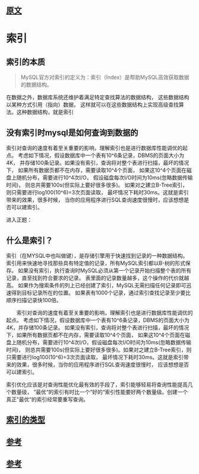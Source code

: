 
## [原文](https://www.cnblogs.com/duanxz/p/3799045.html)

# 索引


## 索引的本质
> MySQL官方对索引的定义为：索引（Index）是帮助MySQL高效获取数据的数据结构。

在数据之外，数据库系统还维护着满足特定查找算法的数据结构，
这些数据结构以某种方式引用（指向）数据，
这样就可以在这些数据结构上实现高级查找算法。这种数据结构，就是索引


## 没有索引时mysql是如何查询到数据的

索引对查询的速度有着至关重要的影响，理解索引也是进行数据库性能调优的起点。
考虑如下情况，假设数据库中一个表有10^6条记录，DBMS的页面大小为4K，
并存储100条记录。如果没有索引，查询将对整个表进行扫描，最坏的情况下，
如果所有数据页都不在内存，需要读取10^4个页面，
如果这10^4个页面在磁盘上随机分布，需要进行10^4次I/O，
假设磁盘每次I/O时间为10ms(忽略数据传输时间)，
则总共需要100s(但实际上要好很多很多)。
如果对之建立B-Tree索引，则只需要进行log100(10^6)=3次页面读取，
最坏情况下耗时30ms。这就是索引带来的效果，很多时候，
当你的应用程序进行SQL查询速度很慢时，应该想想是否可以建索引。

进入正题：

## 什么是索引？

索引（在MYSQL中也叫做键<key>），是存储引擎用于快速找到记录的一种数据结构。
索引用来快速地寻找那些具有特定值的记录，所有MySQL索引都以B-树的形式保存。
如果没有索引，执行查询时MySQL必须从第一个记录开始扫描整个表的所有记录，直至找到符合要求的记录。
表里面的记录数量越多，这个操作的代价就越高。
如果作为搜索条件的列上已经创建了索引，MySQL无需扫描任何记录即可迅速得到目标记录所在的位置。
如果表有1000个记录，通过索引查找记录至少要比顺序扫描记录快100倍。 

　　索引对查询的速度有着至关重要的影响，理解索引也是进行数据库性能调优的起点。
考虑如下情况，假设数据库中一个表有10^6条记录，DBMS的页面大小为4K，并存储100条记录。
如果没有索引，查询将对整个表进行扫描，最坏的情况下，如果所有数据页都不在内存，需要读取10^4个页面，
如果这10^4个页面在磁盘上随机分布，需要进行10^4次I/O，假设磁盘每次I/O时间为10ms(忽略数据传输时间)，
则总共需要100s(但实际上要好很多很多)。如果对之建立B-Tree索引，则只需要进行log100(10^6)=3次页面读取，
最坏情况下耗时30ms。这就是索引带来的效果，很多时候，当你的应用程序进行SQL查询速度很慢时，
应该想想是否可以建索引。

索引优化应该是对查询性能优化最有效的手段了，索引能够轻易将查询性能提高几个数量级，
”最优“的索引有时比一个”好的“索引性能要好两个数量级。创建一个真正”最优“的索引经常要重写查询。


## [索引的类型](03、索引的类型.md)


##  [参考](https://github.com/MrLining/mysql/wiki/mysql%E7%B4%A2%E5%BC%95%E8%BF%9B%E9%98%B6)

## [参考](https://www.cnblogs.com/duanxz/tag/mysql/)

